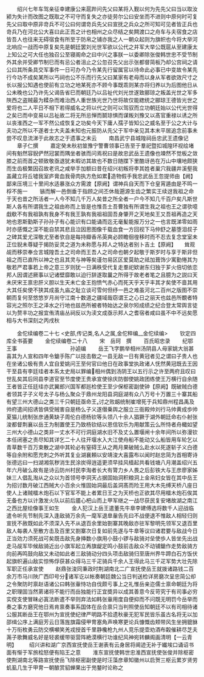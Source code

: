 <!-- { "loadSidebar": true } -->
　　绍兴七年车驾亲征幸建康公来扈跸问先父曰某将入觐以何为先先父曰当以取汝颍为失计而改图之既取之不可守而复失之亦徒劳尔公曰安坐而不进则中原何时可复先父曰取中原非竒兵不可公曰何谓竒兵先父曰宣抚之兵众之所可知可见者皆正兵也竒兵乃在河北公大喜曰此正吾之计也相州之众尽结之矣闗渡口之舟车与夫宿食之店皆吾人也往来无碍宿食有所至于防帛之铺亦我之人一朝众起则为旗帜也今将大举河北响应一战而中原复矣先是朝廷罢刘光世军欲以公代之并军大举公既扈从至建康太上知公之可大任也独召公至寝阁命之曰中兴之事朕一以委卿除张俊韩世忠不受节制外其余并受卿节制巳而有忌公者沮止之公忽召先父出示张都督简板乃却公宫祠之请公曰其所条具交军事件一日可办今乃令某先行留属官以待命此必事已中变故令某先行今功不成矣某所以丐祠也公不乐而行先父曰某家有老母而以身从军者欲效尺寸之长以报公知遇也使前有立功之地某死亦不顾今事既乖则某亦将归养以为后图他日从公未晚也公乃许先父谒告省巳而朝廷乃以吕祉代刘光世遂致郦琼之叛盖光世之军多陜西之盗贼最为糅杂而难治西人重世族光世乃世将故仅能緫统之郦琼王德皆光世之爱将也二人平日不相下若得威名之将以代之则可以驾驭而立功朝廷始以公代光世得之矣已而中变易以吕祉故二将无所忌惮而鬬琼惧而谋叛刘豫又以髙官重禄以诱之所以丧淮西之一军不然公成恢复之功矣今天下庸人孺子皆知公之威名至于公之大计与夫功之所以不遂者士大夫盖未知也元振防从先父于军中亲见其本末平居追念前事未尝不叹息流涕于此故志之于遗事之末云
　　南昌武宁县城隍祠岳忠武王遗像记
　　章子仁撰
　　嘉定癸未秋初筮豫宁警曹领事已告至于羣祀暨扣城隍环视绘堵间有魁然容貎俨然冠裳而隅坐者骇而问焉祝曰是故忠武岳王遗像也竦然不觉板之敛膝之前而首之顿致敬亟退犹未暇访其故也不数日随牒下里酷讶邑在万山中壤地颇狭而生齿极繁因召故老讯之咸举手加额曰昔在绍兴初叛将李其姓者巢穴我疆井溪壑我盖藏立将丘墟我室庐膏血我骨肉执方危如累造物假手我忠武岳王忽提师由【阙】鄙来压境三十里间水适暴涨众方需渡【原阙】谓神兵自天而下仓皇宵遁由是不鸣一桴不施一
　　镞而解一邑倒垂于指顾之间丕休哉遡源生齿之繁实王续迓我祖之命于天也昔之所活者一人今不知几千万人矣昔之所全者一户今不知几千百户矣凡斯世斯人各有所谓我生之祖由祢而上皆是也惟吾土吾曹独有所谓生我之祖也王之谓欤噫戱欷不有我祖孰有我身不有我王孰有我祖祖固吾身肇开之天地矣王又吾祖再造之天地也恩斯勤斯子孙孙子有心能识有口能诵而迄无毫髪能报万分之一也言既涕零如雨时亦感慨之深不能自禁其悲且泣因思图像千载血食一方回视下马仲舒之墓堕泪叔子之碑其爱尤深敬尤至者欤自是每持瓣香吊英爽必顾瞻徊徨移时而不忍去复念堂室未正位貎未尊疑于揭防妥灵之道为未称愿与邦人之特达者别卜吉土【原阙】　　耸观觇而移崇奉佥言城隍吾土之司命而王吾人之司命也朝夕起敬于斯岁时与享于斯非但祖之而已直所以神之也且其灵与神等矣谨勿易区区爱莫助之祗加葺饰少寓勤惓其为敬若严君事若上帝之意三岁则犹一日满秩受代复走羣祀欵谢东归独于芗火倍切依恋邦人因谓述厥事以记诸壁靡敢以迫行辞遂取曩之所得于故老者笔之且臆为之説曰天未厌宋王禀忠肝义胆以生天未亡金王抱愤气赤心而死天乎天乎丰其才矣使不啬其用大其任矣使不狭其成虽九庙之耻立谈可雪何但纾一邑之难虽河北二百州之版图不崇朝而复何至悠悠岁月尚守江南十数道之疆域哉窃谓王之心日之丽天也兹邑所覩者特容光之照尔王之泽水之行地也兹邑所被者特始达之泉尔矧成绩之纪合登太常舆言徒以为赘丰功之报宜侑清庙丛祠反以为渎文成亟示邦人之耆宿者咸曰虽不中不远矣愿相与大书深刻之丙戌秋










　　金佗续编卷二十七
<史部,传记类,名人之属,金佗稡编__金佗续编>
　　钦定四库全书荟要
　　金佗续编卷二十八
　　宋　岳珂　撰
　　百氏昭忠录
　　纪鄂王事　　　　　　　　　　孙逌编
　　岳王飞字鹏举相州汤阴县人母家姚大翁甚喜其为人宣和四年令鎗手陈广以技击敎之一县无敌一日有黄冠者见之谓曰子贵人也在坐诸公极有贵人宜自爱姚问王至何官曰他日在政事堂执政诸人怃然黄冠既去王因干至县有李廷珪者本系太史局以罪编相州偶到汤阴王以五行示之许至两府且叹曰世乱矣其后同县李道官至节度使王贵承宣使徐庆防御使姚政团练使王万横行自余随王者皆正任廷珪亦武翼郎兴国军都廵检使王至少保枢密副使钟【原阙】既破贼白德者领其子子义号太子与杨么聚众于鼎州龙阳县洞庭湖有众八万号十万置三十寨其船有望三州大德山之类三千只朝廷亟命王讨之败衂统制崔增死于兵知鼎州程昌禹及帅府遣间招诱皆俱受贼害自是杨么子义遂僣乗舆之服立三衙殿帅刘行马帅黄成歩帅夏猫儿统制张彦通黄缺子周伦白德杨钦等头领八十余人猖獗于湖外朝廷命右仆射张浚都督荆襄以岳王为制置使王乃致杨钦结以恩信钦乐为用献策云么所恃者舟檝如望三州大小德山之类非一丈水不可行洞庭湖水旧不及丈么置堰闸十余年间所以弥漫钦本任闭塞之责尽知其详乞二十人往开堰水入大江使舟船不能动又么船皆用车轮乞以青草数千百万束散之湖中其轮必有窒碍王从之两月果破贼么赴水以死遂斩子义白德等自余附和愿充刺之外听其复业湖襄頼以安靖浚大喜露布以闻时赵忠简为首相寄诗张德远曰一扫湖湘氛秽消生民涂炭得逍遥更须早挂风樯起共看钱塘八月潮盖绍兴五年六月破么故有是诗云防州村民李淘者长大有膂力乡人畏之后彭铁大与王彦廖家姊妹三人倡乱淘从之众以为首领号李洞天占据固始洞积粮洞上金帛妇女皆在其中岳王为招讨数月破江西贼大小百余火惟固始洞最后盖洞髙而险王用大木先缚天桥八座日使人上诸贼檑木炮石以下官军不能上者累日王之为天桥也正欲其尽用檑木炮石俟其无备也方以计激发火队以前后靥心杷山而上甲军继之一战尽获民复安堵故湖之南江之西比屋绘像事王如生
　　金人犯汉上岳王遣董先牛臯李建傅选将数千人迎战临遣令听先节制先深入逢敌骑万余先一麾军退臯軰告先曰不战便退不惟敌人相轻归则宣抚不赦既如此不须深入先不从退百余里始劄寨其晚敌亦驻军黎明先领军又退百里敌人每袭人至散方击及百里又劄寨次日复如前先遂与牛臯等议曰诸君要与敌战今日正当効力须死战可矣既击敌先身挿数小旗用小鼓小锣与敌骑对垒使歩人皆坐先出战走马觇军毕候敌骑近出小旗军起立再旗龊定鸣小鼓前击敌众不动铺鎗作走势敌骑方向前再鸣鼓向敌又未动如此者三敌骑动分四头项击敌骑归至唐州界牛蹄白石方饭伏起旗帜遍山敌实惊怖俘获甚众得马三千疋骑兵千余人王得此马三千疋军势大壮先除军职正任承宣使
　　赵鼎张浚同秉政时荆湖南北二广宣抚使岳王就拨诸路钱二百余万市马川陜广西印号分诸军讫以帐奏朝廷魏公当日判送检详房磨次呈忠简公却之令聚防时禀赵语诸公曰韩张軰恃功自伐颇亏事上之礼惟岳亲迩儒士禀命朝廷为将之职理固当然苐诸将不能行而岳独能行正宜奬异以成其善意今反苛究于有司事必穷实傥支使冒昧必寘法断遣不举则弃法如韩张軰用度自便抑而不问既无明罚今岳举而奏之事方磨究他日焉肯禀奏事系国体在岳合禀只当判照使岳知朝廷不以有司相待诸公服其断岳王在鄂州为宣抚使纪律严明路不拾遗秋豪无犯军民皆乐虽古名将无以加邵缉公序上满庭芳云日落旌旗霜侵甲冑塞角声唤寒更论兵慷慨齿颊带风生坐拥貔貅十万衔枚勇云防交横嚬笑羌戎授首千里静欃枪九州人竞乐提壶劝酒布糓催耕尽芝夫荛子歌舞威名好是轻裘缓带驱营阵絶漠横行功谁纪风神宛转麟阁画清明【一云青明】
　　绍兴讲和湖广京西宣抚使岳王谢表有云身居将阃迹无补于纎埃口诵诏书面有惭于军旅桧怒便有陷王之意
　　淮东宣抚使韩世忠淮西宣抚使张俊并除枢密使荆湖南北等路宣抚使岳飞除枢密副使是时汪藻彦章知徽州以启贺三枢云累岁贤劳虮虱几生于甲冑一朝酿赏貂蝉果出于兠鍪时论称之
